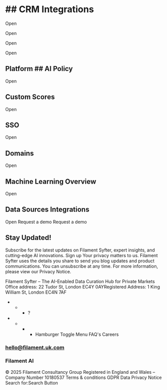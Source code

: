 # ## CRM Integrations

 Open 

 Open 

 Open 

 Open 
## Platform ## AI Policy
 Open 
## Custom Scores
 Open 
## SSO 
 Open 
## Domains
 Open 
## Machine Learning Overview
 Open 
## Data Sources Integrations
 Open 
 Request a demo 
 Request a demo 
## Stay Updated!
Subscribe for the latest updates on Filament Syfter, expert insights, and cutting-edge AI innovations.
Sign up
Your privacy matters to us. Filament Syfter uses the details you share to send you blog updates and product communications. You can unsubscribe at any time. For more information, please view our Privacy Notice.

Filament Syfter – The AI-Enabled Data Curation Hub for Private Markets
Office address: 22 Tudor St, London EC4Y 0AYRegistered Address: 1 King William St, London EC4N 7AF
 * * * ?
 * * * * Hamburger Toggle Menu
 FAQ's 
 Careers 
### hello@filament.uk.com 

### Filament AI 
© 2025 Filament Consultancy Group Registered in England and Wales – Company Number 10180537
Terms & conditions
GDPR Data Privacy Notice
Search for:Search Button